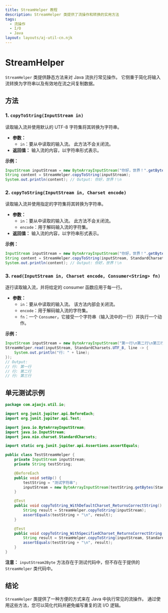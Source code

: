 ```yaml
---
title: StreamHelper 教程
description: StreamHelper 类提供了流操作和转换的实用方法
tags:
  - 流操作
  - I/O
  - Java
layout: layouts/aj-util-cn.njk
---
```


# StreamHelper

`StreamHelper` 类提供静态方法来对 Java 流执行常见操作。 它侧重于简化将输入流转换为字符串以及有效地在流之间复制数据。

## 方法

### 1. `copyToString(InputStream in)`

读取输入流并使用默认的 UTF-8 字符集将其转换为字符串。

* **参数：**
    * `in`：要从中读取的输入流。 此方法不会关闭流。
* **返回值：** 输入流的内容，以字符串形式表示。

**示例：**

```java
InputStream inputStream = new ByteArrayInputStream("你好，世界！".getBytes(StandardCharsets.UTF_8));
String content = StreamHelper.copyToString(inputStream);
System.out.println(content); // Output: 你好，世界！\n
```

### 2. `copyToString(InputStream in, Charset encode)`

读取输入流并使用指定的字符集将其转换为字符串。

* **参数：**
    * `in`：要从中读取的输入流。 此方法不会关闭流。
    * `encode`：用于解码输入流的字符集。
* **返回值：** 输入流的内容，以字符串形式表示。

**示例：**

```java
InputStream inputStream = new ByteArrayInputStream("你好，世界！".getBytes(StandardCharsets.UTF_8));
String content = StreamHelper.copyToString(inputStream, StandardCharsets.UTF_8);
System.out.println(content); // Output: 你好，世界！\n
```

### 3. `read(InputStream in, Charset encode, Consumer<String> fn)`

逐行读取输入流，并将给定的 consumer 函数应用于每一行。

* **参数：**
    * `in`：要从中读取的输入流。 该方法内部会关闭流。
    * `encode`：用于解码输入流的字符集。
    * `fn`：一个 `Consumer`，它接受一个字符串（输入流中的一行）并执行一个动作。

**示例：**

```java
InputStream inputStream = new ByteArrayInputStream("第一行\n第二行\n第三行".getBytes(StandardCharsets.UTF_8));
StreamHelper.read(inputStream, StandardCharsets.UTF_8, line -> {
    System.out.println("行: " + line);
});
// Output:
// 行: 第一行
// 行: 第二行
// 行: 第三行
```

## 单元测试示例

```java
package com.ajaxjs.util.io;

import org.junit.jupiter.api.BeforeEach;
import org.junit.jupiter.api.Test;

import java.io.ByteArrayInputStream;
import java.io.InputStream;
import java.nio.charset.StandardCharsets;

import static org.junit.jupiter.api.Assertions.assertEquals;

public class TestStreamHelper {
    private InputStream inputStream;
    private String testString;

    @BeforeEach
    public void setUp() {
        testString = "测试字符串";
        inputStream = new ByteArrayInputStream(testString.getBytes(StandardCharsets.UTF_8));
    }

    @Test
    public void copyToString_WithDefaultCharset_ReturnsCorrectString() {
        String result = StreamHelper.copyToString(inputStream);
        assertEquals(testString + "\n", result);
    }

    @Test
    public void copyToString_WithSpecifiedCharset_ReturnsCorrectString() {
        String result = StreamHelper.copyToString(inputStream, StandardCharsets.UTF_8);
        assertEquals(testString + "\n", result);
    }
}
```

**注意：** `inputStream2Byte` 方法存在于测试代码中，但不存在于提供的 `StreamHelper` 类代码中。

## 结论

`StreamHelper` 类提供了一种方便的方式来在 Java 中执行常见的流操作。 通过使用这些方法，您可以简化代码并避免编写重复的流 I/O
逻辑。